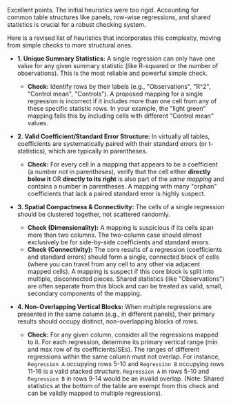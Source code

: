 Excellent points. The initial heuristics were too rigid. Accounting for common table structures like panels, row-wise regressions, and shared statistics is crucial for a robust checking system.

Here is a revised list of heuristics that incorporates this complexity, moving from simple checks to more structural ones.

*   **1. Unique Summary Statistics:** A single regression can only have one value for any given summary statistic (like R-squared or the number of observations). This is the most reliable and powerful simple check.
    *   **Check:** Identify rows by their labels (e.g., "Observations", "R^2", "Control mean", "Controls"). A proposed mapping for a single regression is incorrect if it includes more than one cell from any of these specific statistic rows. In your example, the "light green" mapping fails this by including cells with different "Control mean" values.

*   **2. Valid Coefficient/Standard Error Structure:** In virtually all tables, coefficients are systematically paired with their standard errors (or t-statistics), which are typically in parentheses.
    *   **Check:** For every cell in a mapping that appears to be a coefficient (a number *not* in parentheses), verify that the cell either **directly below it** OR **directly to its right** is also part of the *same mapping* and contains a number in parentheses. A mapping with many "orphan" coefficients that lack a paired standard error is highly suspect.

*   **3. Spatial Compactness & Connectivity:** The cells of a single regression should be clustered together, not scattered randomly.
    *   **Check (Dimensionality):** A mapping is suspicious if its cells span more than two columns. The two-column case should almost exclusively be for side-by-side coefficients and standard errors.
    *   **Check (Connectivity):** The core results of a regression (coefficients and standard errors) should form a single, connected block of cells (where you can travel from any cell to any other via adjacent mapped cells). A mapping is suspect if this core block is split into multiple, disconnected pieces. Shared statistics (like "Observations") are often separate from this block and can be treated as valid, small, secondary components of the mapping.

*   **4. Non-Overlapping Vertical Blocks:** When multiple regressions are presented in the same column (e.g., in different panels), their primary results should occupy distinct, non-overlapping blocks of rows.
    *   **Check:** For any given column, consider all the regressions mapped to it. For each regression, determine its primary vertical range (min and max row of its coefficients/SEs). The ranges of different regressions within the same column must not overlap. For instance, `Regression A` occupying rows 5-10 and `Regression B` occupying rows 11-16 is a valid stacked structure. `Regression A` in rows 5-10 and `Regression B` in rows 9-14 would be an invalid overlap. (Note: Shared statistics at the bottom of the table are exempt from this check and can be validly mapped to multiple regressions).
